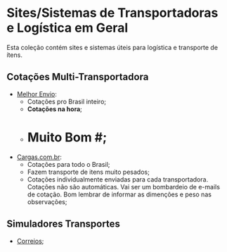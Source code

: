 # Sites/Sistemas de Transportadoras e Logística em Geral

Esta coleção contém sites e sistemas úteis para logística e transporte de ítens.


## Cotações Multi-Transportadora

- [Melhor Envio](https://melhorenvio.com.br/resultados):
  - Cotações pro Brasil inteiro;
  - **Cotações na hora**;
  - # Muito Bom #;
- [Cargas.com.br](https://cargas.com.br):
  - Cotações para todo o Brasil;
  - Fazem transporte de itens muito pesados;
  - Cotações individualmente enviadas para cada transportadora. Cotações não são automáticas. Vai ser um bombardeio de e-mails de cotação. Bom lembrar de informar as dimenções e peso nas observações;



## Simuladores Transportes

- [Correios](https://www2.correios.com.br/sistemas/precosPrazos/);
